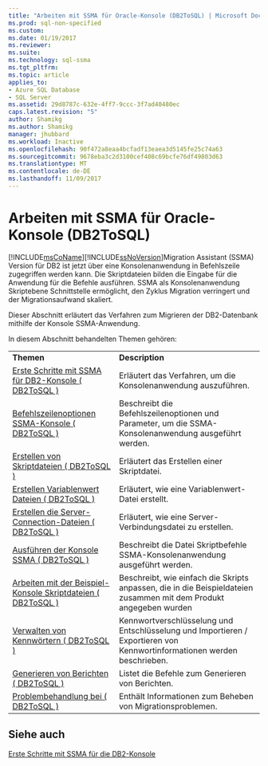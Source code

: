 ```yaml
---
title: "Arbeiten mit SSMA für Oracle-Konsole (DB2ToSQL) | Microsoft Docs"
ms.prod: sql-non-specified
ms.custom: 
ms.date: 01/19/2017
ms.reviewer: 
ms.suite: 
ms.technology: sql-ssma
ms.tgt_pltfrm: 
ms.topic: article
applies_to:
- Azure SQL Database
- SQL Server
ms.assetid: 29d8787c-632e-4ff7-9ccc-3f7ad40480ec
caps.latest.revision: "5"
author: Shamikg
ms.author: Shamikg
manager: jhubbard
ms.workload: Inactive
ms.openlocfilehash: 90f472a8eaa4bcfadf13eaea3d5145fe25c74a63
ms.sourcegitcommit: 9678eba3c2d3100cef408c69bcfe76df49803d63
ms.translationtype: MT
ms.contentlocale: de-DE
ms.lasthandoff: 11/09/2017
---
```

# <a name="working-with-ssma-for-oracle-console-db2tosql"></a>Arbeiten mit SSMA für Oracle-Konsole (DB2ToSQL)
[!INCLUDE[msCoName](../../includes/msconame_md.md)][!INCLUDE[ssNoVersion](../../includes/ssnoversion_md.md)]Migration Assistant (SSMA) Version für DB2 ist jetzt über eine Konsolenanwendung in Befehlszeile zugegriffen werden kann. Die Skriptdateien bilden die Eingabe für die Anwendung für die Befehle ausführen. SSMA als Konsolenanwendung Skriptebene Schnittstelle ermöglicht, den Zyklus Migration verringert und der Migrationsaufwand skaliert.  
  
Dieser Abschnitt erläutert das Verfahren zum Migrieren der DB2-Datenbank mithilfe der Konsole SSMA-Anwendung.  
  
In diesem Abschnitt behandelten Themen gehören:  
  
|||  
|-|-|  
|**Themen**|**Description**|  
|[Erste Schritte mit SSMA für DB2-Konsole &#40; DB2ToSQL &#41;](../../ssma/db2/getting-started-with-ssma-for-db2-console-db2tosql.md)|Erläutert das Verfahren, um die Konsolenanwendung auszuführen.|  
|[Befehlszeilenoptionen SSMA-Konsole &#40; DB2ToSQL &#41;](../../ssma/db2/command-line-options-in-ssma-console-db2tosql.md)|Beschreibt die Befehlszeilenoptionen und Parameter, um die SSMA-Konsolenanwendung ausgeführt werden.|  
|[Erstellen von Skriptdateien &#40; DB2ToSQL &#41;](../../ssma/db2/creating-script-files-db2tosql.md)|Erläutert das Erstellen einer Skriptdatei.|  
|[Erstellen Variablenwert Dateien &#40; DB2ToSQL &#41;](../../ssma/db2/creating-variable-value-files-db2tosql.md)|Erläutert, wie eine Variablenwert-Datei erstellt.|  
|[Erstellen die Server-Connection-Dateien &#40; DB2ToSQL &#41;](../../ssma/db2/creating-the-server-connection-files-db2tosql.md)|Erläutert, wie eine Server-Verbindungsdatei zu erstellen.|  
|[Ausführen der Konsole SSMA &#40; DB2ToSQL &#41;](../../ssma/db2/executing-the-ssma-console-db2tosql.md)|Beschreibt die Datei Skriptbefehle SSMA-Konsolenanwendung ausgeführt werden.|  
|[Arbeiten mit der Beispiel-Konsole Skriptdateien &#40; DB2ToSQL &#41;](../../ssma/db2/working-with-the-sample-console-script-files-db2tosql.md)|Beschreibt, wie einfach die Skripts anpassen, die in die Beispieldateien zusammen mit dem Produkt angegeben wurden|  
|[Verwalten von Kennwörtern &#40; DB2ToSQL &#41;](../../ssma/db2/managing-passwords-db2tosql.md)|Kennwortverschlüsselung und Entschlüsselung und Importieren / Exportieren von Kennwortinformationen werden beschrieben.|  
|[Generieren von Berichten &#40; DB2ToSQL &#41;](../../ssma/db2/generating-reports-db2tosql.md)|Listet die Befehle zum Generieren von Berichten.|  
|[Problembehandlung bei &#40; DB2ToSQL &#41;](../../ssma/db2/troubleshooting-db2tosql.md)|Enthält Informationen zum Beheben von Migrationsproblemen.|  
  
## <a name="see-also"></a>Siehe auch  
[Erste Schritte mit SSMA für die DB2-Konsole](http://msdn.microsoft.com/en-us/f245c017-023e-4880-8721-8908d339525e)  
  
